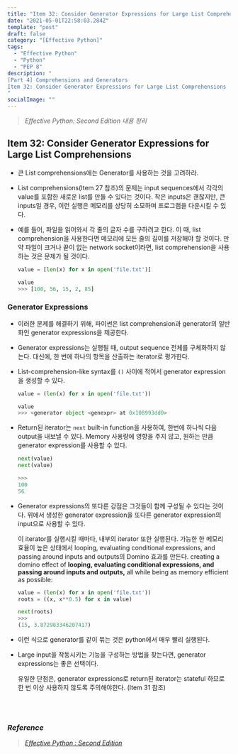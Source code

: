```yaml
---
title: "Item 32: Consider Generator Expressions for Large List Comprehensions"
date: "2021-05-01T22:58:03.284Z"
template: "post"
draft: false
category: "[Effective Python]"
tags:
  - "Effective Python"
  - "Python"
  - "PEP 8"
description: "
[Part 4] Comprehensions and Generators
Item 32: Consider Generator Expressions for Large List Comprehensions
"
socialImage: ""
---
```



> _Effective Python: Second Edition 내용 정리_

## Item 32: Consider Generator Expressions for Large List Comprehensions

- 큰 List comprehensions에는 Generator를 사용하는 것을 고려하라.
- List comprehensions(Item 27 참조)의 문제는 input sequences에서 각각의 value를 포함한 새로운 list를 만들 수 있다는 것이다.
작은 inputs은 괜찮지만, 큰 inputs일 경우, 이런 실행은 메모리를 상당히 소모하며 프로그램을 다운시킬 수 있다.
- 예를 들어, 파일을 읽어와서 각 줄의 글자 수를 구하려고 한다.
이 때, list comprehension을 사용한다면 메모리에 모든 줄의 길이를 저장해야 할 것이다.
만약 파일이 크거나 끝이 없는 network socket이라면, list comprehension을 사용하는 것은 문제가 될 것이다.

    ```python
    value = [len(x) for x in open('file.txt')]

    value
    >>> [100, 56, 15, 2, 85]
    ```

### Generator Expressions

- 이러한 문제를 해결하기 위해, 파이썬은 list comprehension과 generator의 일반화인 generator expressions을 제공한다.
- Generator expressions는 실행될 때, output sequence 전체를 구체화하지 않는다.
대신에, 한 번에 하나의 항목을 산출하는 iterator로 평가한다.
- List-comprehension-like syntax를 `()` 사이에 적어서 generator expression을 생성할 수 있다.

    ```python
    value = (len(x) for x in open('file.txt'))

    value
    >>> <generator object <genexpr> at 0x108993dd0>
    ```

- Return된 iterator는 `next` built-in function을 사용하여, 한번에 하나씩 다음 output을 내보낼 수 있다.
Memory 사용량에 영향을 주지 않고, 원하는 만큼 generator expression를 사용할 수 있다.

    ```python
    next(value)
    next(value)

    >>>
    100
    56
    ```

- Generator expressions의 또다른 강점은 그것들이 함께 구성될 수 있다는 것이다.
위에서 생성한 generator expression을 또다른 generator expression의 input으로 사용할 수 있다.

    이 iterator를 실행시킬 때마다, 내부의 iterator 또한 실행된다.
    가능한 한 메모리 효율이 높은 상태에서 looping, evaluating conditional expressions, and passing around inputs and outputs의 Domino 효과를 만든다.
    creating a domino effect of **looping, evaluating conditional expressions, and passing around inputs and outputs,** all while being as memory efficient as possible:

    ```python
    value = (len(x) for x in open('file.txt'))
    roots = ((x, x**0.5) for x in value)

    next(roots)
    >>>
    (15, 3.872983346207417)
    ```

- 이런 식으로 generator를 같이 묶는 것은 python에서 매우 빨리 실행된다.
- Large input을 작동시키는 기능을 구성하는 방법을 찾는다면, generator expressions는 좋은 선택이다.

    유일한 단점은, generator expressions로 return된 iterator는 stateful 하므로 한 번 이상 사용하지 않도록 주의해야한다. (Item 31 참조)

<br>
<br>

### _Reference_
> [_Effective Python : Second Edition_](https://effectivepython.com/)  